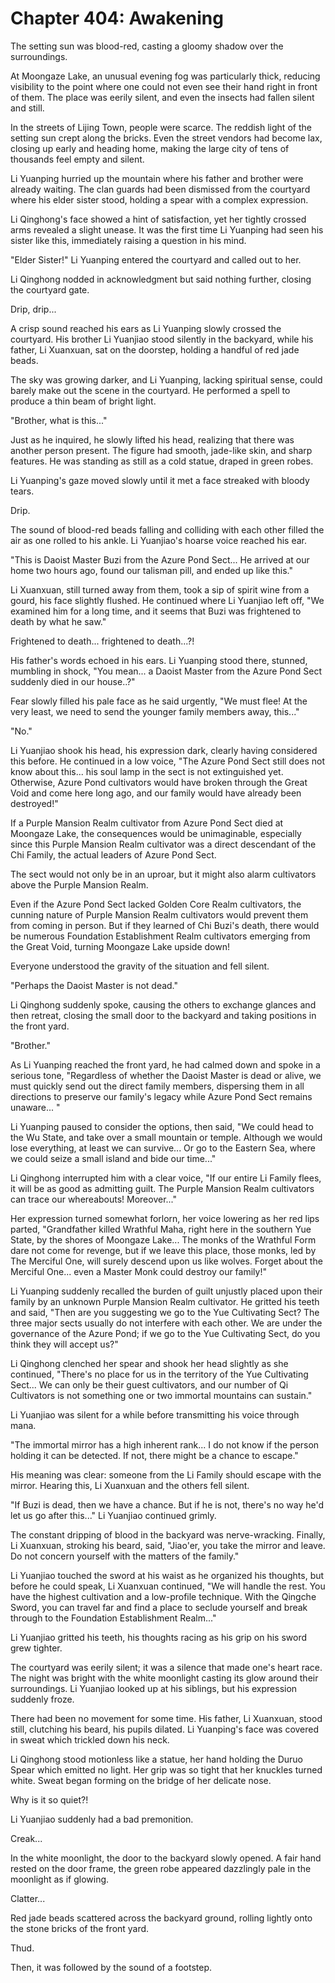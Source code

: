# Chapter 404: Awakening

The setting sun was blood-red, casting a gloomy shadow over the surroundings.

At Moongaze Lake, an unusual evening fog was particularly thick, reducing visibility to the point where one could not even see their hand right in front of them. The place was eerily silent, and even the insects had fallen silent and still.

In the streets of Lijing Town, people were scarce. The reddish light of the setting sun crept along the bricks. Even the street vendors had become lax, closing up early and heading home, making the large city of tens of thousands feel empty and silent.

Li Yuanping hurried up the mountain where his father and brother were already waiting. The clan guards had been dismissed from the courtyard where his elder sister stood, holding a spear with a complex expression.

Li Qinghong's face showed a hint of satisfaction, yet her tightly crossed arms revealed a slight unease. It was the first time Li Yuanping had seen his sister like this, immediately raising a question in his mind.

"Elder Sister!" Li Yuanping entered the courtyard and called out to her.

Li Qinghong nodded in acknowledgment but said nothing further, closing the courtyard gate.

Drip, drip...

A crisp sound reached his ears as Li Yuanping slowly crossed the courtyard. His brother Li Yuanjiao stood silently in the backyard, while his father, Li Xuanxuan, sat on the doorstep, holding a handful of red jade beads.

The sky was growing darker, and Li Yuanping, lacking spiritual sense, could barely make out the scene in the courtyard. He performed a spell to produce a thin beam of bright light.

"Brother, what is this..."

Just as he inquired, he slowly lifted his head, realizing that there was another person present. The figure had smooth, jade-like skin, and sharp features. He was standing as still as a cold statue, draped in green robes.

Li Yuanping's gaze moved slowly until it met a face streaked with bloody tears.

Drip.

The sound of blood-red beads falling and colliding with each other filled the air as one rolled to his ankle. Li Yuanjiao's hoarse voice reached his ear.

"This is Daoist Master Buzi from the Azure Pond Sect... He arrived at our home two hours ago, found our talisman pill, and ended up like this."

Li Xuanxuan, still turned away from them, took a sip of spirit wine from a gourd, his face slightly flushed. He continued where Li Yuanjiao left off, "We examined him for a long time, and it seems that Buzi was frightened to death by what he saw."

Frightened to death... frightened to death...?!

His father's words echoed in his ears. Li Yuanping stood there, stunned, mumbling in shock, "You mean... a Daoist Master from the Azure Pond Sect suddenly died in our house..?"

Fear slowly filled his pale face as he said urgently, "We must flee! At the very least, we need to send the younger family members away, this..."

"No."

Li Yuanjiao shook his head, his expression dark, clearly having considered this before. He continued in a low voice, "The Azure Pond Sect still does not know about this... his soul lamp in the sect is not extinguished yet. Otherwise, Azure Pond cultivators would have broken through the Great Void and come here long ago, and our family would have already been destroyed!"

If a Purple Mansion Realm cultivator from Azure Pond Sect died at Moongaze Lake, the consequences would be unimaginable, especially since this Purple Mansion Realm cultivator was a direct descendant of the Chi Family, the actual leaders of Azure Pond Sect.

The sect would not only be in an uproar, but it might also alarm cultivators above the Purple Mansion Realm.

Even if the Azure Pond Sect lacked Golden Core Realm cultivators, the cunning nature of Purple Mansion Realm cultivators would prevent them from coming in person. But if they learned of Chi Buzi's death, there would be numerous Foundation Establishment Realm cultivators emerging from the Great Void, turning Moongaze Lake upside down!

Everyone understood the gravity of the situation and fell silent.

"Perhaps the Daoist Master is not dead."

Li Qinghong suddenly spoke, causing the others to exchange glances and then retreat, closing the small door to the backyard and taking positions in the front yard.

"Brother."

As Li Yuanping reached the front yard, he had calmed down and spoke in a serious tone, "Regardless of whether the Daoist Master is dead or alive, we must quickly send out the direct family members, dispersing them in all directions to preserve our family's legacy while Azure Pond Sect remains unaware... "

Li Yuanping paused to consider the options, then said, "We could head to the Wu State, and take over a small mountain or temple. Although we would lose everything, at least we can survive... Or go to the Eastern Sea, where we could seize a small island and bide our time..."

Li Qinghong interrupted him with a clear voice, "If our entire Li Family flees, it will be as good as admitting guilt. The Purple Mansion Realm cultivators can trace our whereabouts! Moreover..."

Her expression turned somewhat forlorn, her voice lowering as her red lips parted, "Grandfather killed Wrathful Maha, right here in the southern Yue State, by the shores of Moongaze Lake... The monks of the Wrathful Form dare not come for revenge, but if we leave this place, those monks, led by The Merciful One, will surely descend upon us like wolves. Forget about the Merciful One... even a Master Monk could destroy our family!"

Li Yuanping suddenly recalled the burden of guilt unjustly placed upon their family by an unknown Purple Mansion Realm cultivator. He gritted his teeth and said, "Then are you suggesting we go to the Yue Cultivating Sect? The three major sects usually do not interfere with each other. We are under the governance of the Azure Pond; if we go to the Yue Cultivating Sect, do you think they will accept us?"

Li Qinghong clenched her spear and shook her head slightly as she continued, "There's no place for us in the territory of the Yue Cultivating Sect... We can only be their guest cultivators, and our number of Qi Cultivators is not something one or two immortal mountains can sustain."

Li Yuanjiao was silent for a while before transmitting his voice through mana.

"The immortal mirror has a high inherent rank... I do not know if the person holding it can be detected. If not, there might be a chance to escape."

His meaning was clear: someone from the Li Family should escape with the mirror. Hearing this, Li Xuanxuan and the others fell silent.

"If Buzi is dead, then we have a chance. But if he is not, there's no way he'd let us go after this..." Li Yuanjiao continued grimly.

The constant dripping of blood in the backyard was nerve-wracking. Finally, Li Xuanxuan, stroking his beard, said, "Jiao'er, you take the mirror and leave. Do not concern yourself with the matters of the family."

Li Yuanjiao touched the sword at his waist as he organized his thoughts, but before he could speak, Li Xuanxuan continued, "We will handle the rest. You have the highest cultivation and a low-profile technique. With the Qingche Sword, you can travel far and find a place to seclude yourself and break through to the Foundation Establishment Realm..."

Li Yuanjiao gritted his teeth, his thoughts racing as his grip on his sword grew tighter.

The courtyard was eerily silent; it was a silence that made one's heart race. The night was bright with the white moonlight casting its glow around their surroundings. Li Yuanjiao looked up at his siblings, but his expression suddenly froze.

There had been no movement for some time. His father, Li Xuanxuan, stood still, clutching his beard, his pupils dilated. Li Yuanping's face was covered in sweat which trickled down his neck.

Li Qinghong stood motionless like a statue, her hand holding the Duruo Spear which emitted no light. Her grip was so tight that her knuckles turned white. Sweat began forming on the bridge of her delicate nose.

Why is it so quiet?!

Li Yuanjiao suddenly had a bad premonition.

Creak...

In the white moonlight, the door to the backyard slowly opened. A fair hand rested on the door frame, the green robe appeared dazzlingly pale in the moonlight as if glowing.

Clatter...

Red jade beads scattered across the backyard ground, rolling lightly onto the stone bricks of the front yard.

Thud.

Then, it was followed by the sound of a footstep.
